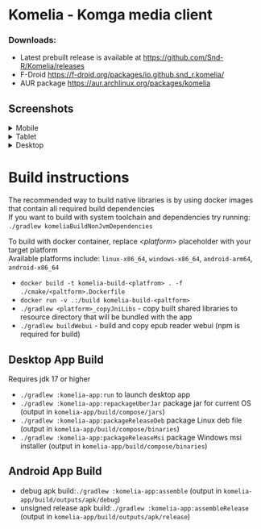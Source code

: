 # Komelia - Komga media client

### Downloads:
- Latest prebuilt release is available at https://github.com/Snd-R/Komelia/releases
- F-Droid https://f-droid.org/packages/io.github.snd_r.komelia/
- AUR package https://aur.archlinux.org/packages/komelia


## Screenshots

<details>
  <summary>Mobile</summary>
   <img src="/fastlane/metadata/android/en-US/images/phoneScreenshots/1.png" alt="Komelia" width="270">  
   <img src="/fastlane/metadata/android/en-US/images/phoneScreenshots/2.png" alt="Komelia" width="270">  
   <img src="/fastlane/metadata/android/en-US/images/phoneScreenshots/3.png" alt="Komelia" width="270">  
   <img src="/fastlane/metadata/android/en-US/images/phoneScreenshots/4.png" alt="Komelia" width="270">  
   <img src="/fastlane/metadata/android/en-US/images/phoneScreenshots/5.png" alt="Komelia" width="270">  
   <img src="/fastlane/metadata/android/en-US/images/phoneScreenshots/6.png" alt="Komelia" width="270">  
</details>

<details>
  <summary>Tablet</summary>
   <img src="/fastlane/metadata/android/en-US/images/tenInchScreenshots/1.jpg" alt="Komelia" width="400" height="640">  
   <img src="/fastlane/metadata/android/en-US/images/tenInchScreenshots/2.jpg" alt="Komelia" width="400" height="640">  
   <img src="/fastlane/metadata/android/en-US/images/tenInchScreenshots/3.jpg" alt="Komelia" width="400" height="640">  
   <img src="/fastlane/metadata/android/en-US/images/tenInchScreenshots/4.jpg" alt="Komelia" width="400" height="640">  
   <img src="/fastlane/metadata/android/en-US/images/tenInchScreenshots/5.jpg" alt="Komelia" width="400" height="640">  
   <img src="/fastlane/metadata/android/en-US/images/tenInchScreenshots/6.jpg" alt="Komelia" width="400" height="640">  
</details>

<details>
  <summary>Desktop</summary>
   <img src="/screenshots/1.jpg" alt="Komelia" width="1280">  
   <img src="/screenshots/2.jpg" alt="Komelia" width="1280">  
   <img src="/screenshots/3.jpg" alt="Komelia" width="1280">  
   <img src="/screenshots/4.jpg" alt="Komelia" width="1280">  
   <img src="/screenshots/5.jpg" alt="Komelia" width="1280">  
</details>

[//]: # (![screenshots]&#40;./screenshots/screenshot.jpg&#41;)

# Build instructions
The recommended way to build native libraries is by using docker images that contain all required build dependencies\
If you want to build with system toolchain and dependencies try running:\
`./gradlew komeliaBuildNonJvmDependencies`

To build with docker container, replace <*platform*> placeholder with your target platform\
Available platforms include: `linux-x86_64`, `windows-x86_64`, `android-arm64`, `android-x86_64`

- `docker build -t komelia-build-<platfrom> . -f ./cmake/<paltform>.Dockerfile `
- `docker run -v .:/build komelia-build-<paltform>`
- `./gradlew <platform>_copyJniLibs` - copy built shared libraries to resource directory that will be
  bundled with the app
- `./gradlew buildWebui` - build and copy epub reader webui (npm is required for build)

## Desktop App Build

Requires jdk 17 or higher

- `./gradlew :komelia-app:run` to launch desktop app
- `./gradlew :komelia-app:repackageUberJar` package jar for current OS (output in `komelia-app/build/compose/jars`)
- `./gradlew :komelia-app:packageReleaseDeb` package Linux deb file (output in `komelia-app/build/compose/binaries`)
- `./gradlew :komelia-app:packageReleaseMsi` package Windows msi installer (output in `komelia-app/build/compose/binaries`)

## Android App Build

- debug apk build:`./gradlew :komelia-app:assemble` (output in `komelia-app/build/outputs/apk/debug`)
- unsigned release apk build:`./gradlew :komelia-app:assembleRelease` (output in `komelia-app/build/outputs/apk/release`)